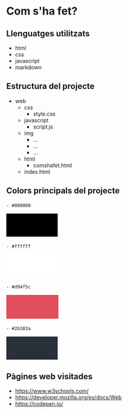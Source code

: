 # Com s'ha fet?

## Llenguatges utilitzats
- html
- css
- javascript
- markdown

## Estructura del projecte
- web
  - css
    - style.css
  - javascript
    - script.js
  - img
    - ...
    - ...
    - ...
  - html
    - comshafet.html
  - index.html

## Colors principals del projecte

    - #000000
![](./img/01.png)

    - #ffffff
![](./img/02.png)

    - #d94f5c
![](./img/03.png)

    - #2b303a
![](./img/04.png)

## Pàgines web visitades
- https://www.w3schools.com/
- https://developer.mozilla.org/es/docs/Web
- https://codepen.io/